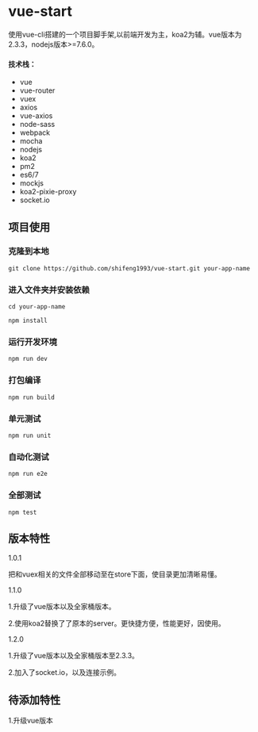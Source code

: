 # vue-start
使用vue-cli搭建的一个项目脚手架,以前端开发为主，koa2为辅。vue版本为2.3.3，nodejs版本>=7.6.0。
#### 技术栈：
- vue
- vue-router
- vuex
- axios
- vue-axios
- node-sass
- webpack
- mocha
- nodejs
- koa2
- pm2
- es6/7
- mockjs
- koa2-pixie-proxy
- socket.io

## 项目使用
### 克隆到本地
`git clone https://github.com/shifeng1993/vue-start.git your-app-name`
### 进入文件夹并安装依赖
`cd your-app-name`

`npm install`

### 运行开发环境
`npm run dev`

### 打包编译
`npm run build`

### 单元测试
`npm run unit`

### 自动化测试
`npm run e2e`

### 全部测试
`npm test`

## 版本特性

1.0.1

把和vuex相关的文件全部移动至在store下面，使目录更加清晰易懂。

1.1.0  

1.升级了vue版本以及全家桶版本。

2.使用koa2替换了了原本的server。更快捷方便，性能更好，因使用。

1.2.0

1.升级了vue版本以及全家桶版本至2.3.3。

2.加入了socket.io，以及连接示例。
## 待添加特性

1.升级vue版本

